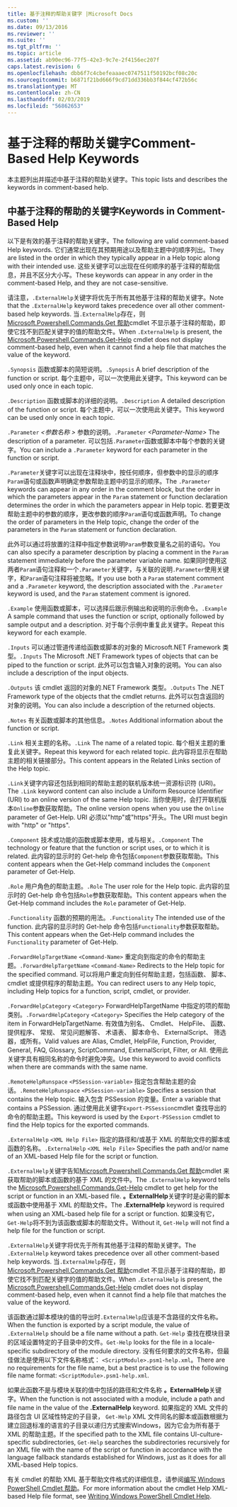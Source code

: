 ```yaml
---
title: 基于注释的帮助关键字 |Microsoft Docs
ms.custom: ''
ms.date: 09/13/2016
ms.reviewer: ''
ms.suite: ''
ms.tgt_pltfrm: ''
ms.topic: article
ms.assetid: ab90ec96-77f5-42e3-9c7e-2f4156ec207f
caps.latest.revision: 6
ms.openlocfilehash: dbb6f7c4cbefeaaaec0747511f50192bcf08c20c
ms.sourcegitcommit: b6871f21bd666f9cd71dd336bb3f844cf472b56c
ms.translationtype: MT
ms.contentlocale: zh-CN
ms.lasthandoff: 02/03/2019
ms.locfileid: "56862653"
---
```

# <a name="comment-based-help-keywords"></a><span data-ttu-id="484d3-102">基于注释的帮助关键字</span><span class="sxs-lookup"><span data-stu-id="484d3-102">Comment-Based Help Keywords</span></span>

<span data-ttu-id="484d3-103">本主题列出并描述中基于注释的帮助关键字。</span><span class="sxs-lookup"><span data-stu-id="484d3-103">This topic lists and describes the keywords in comment-based help.</span></span>

## <a name="keywords-in-comment-based-help"></a><span data-ttu-id="484d3-104">中基于注释的帮助的关键字</span><span class="sxs-lookup"><span data-stu-id="484d3-104">Keywords in Comment-Based Help</span></span>

<span data-ttu-id="484d3-105">以下是有效的基于注释的帮助关键字。</span><span class="sxs-lookup"><span data-stu-id="484d3-105">The following are valid comment-based Help keywords.</span></span> <span data-ttu-id="484d3-106">它们通常出现在其预期用途以及帮助主题中的顺序列出。</span><span class="sxs-lookup"><span data-stu-id="484d3-106">They are listed in the order in which they typically appear in a Help topic along with their intended use.</span></span> <span data-ttu-id="484d3-107">这些关键字可以出现在任何顺序的基于注释的帮助信息，并且不区分大小写。</span><span class="sxs-lookup"><span data-stu-id="484d3-107">These keywords can appear in any order in the comment-based Help, and they are not case-sensitive.</span></span>

<span data-ttu-id="484d3-108">请注意，`.ExternalHelp`关键字将优先于所有其他基于注释的帮助关键字。</span><span class="sxs-lookup"><span data-stu-id="484d3-108">Note that the `.ExternalHelp` keyword takes precedence over all other comment-based help keywords.</span></span> <span data-ttu-id="484d3-109">当`.ExternalHelp`存在，则[Microsoft.Powershell.Commands.Get 帮助](/dotnet/api/Microsoft.PowerShell.Commands.Get-Help)cmdlet 不显示基于注释的帮助，即使它找不到匹配关键字的值的帮助文件。</span><span class="sxs-lookup"><span data-stu-id="484d3-109">When `.ExternalHelp` is present, the [Microsoft.Powershell.Commands.Get-Help](/dotnet/api/Microsoft.PowerShell.Commands.Get-Help) cmdlet does not display comment-based help, even when it cannot find a help file that matches the value of the keyword.</span></span>

<span data-ttu-id="484d3-110">`.Synopsis` 函数或脚本的简短说明。</span><span class="sxs-lookup"><span data-stu-id="484d3-110">`.Synopsis` A brief description of the function or script.</span></span> <span data-ttu-id="484d3-111">每个主题中，可以一次使用此关键字。</span><span class="sxs-lookup"><span data-stu-id="484d3-111">This keyword can be used only once in each topic.</span></span>

<span data-ttu-id="484d3-112">`.Description` 函数或脚本的详细的说明。</span><span class="sxs-lookup"><span data-stu-id="484d3-112">`.Description` A detailed description of the function or script.</span></span> <span data-ttu-id="484d3-113">每个主题中，可以一次使用此关键字。</span><span class="sxs-lookup"><span data-stu-id="484d3-113">This keyword can be used only once in each topic.</span></span>

<span data-ttu-id="484d3-114">`.Parameter` *\<参数名称 >* 参数的说明。</span><span class="sxs-lookup"><span data-stu-id="484d3-114">`.Parameter` *\<Parameter-Name>* The description of a parameter.</span></span> <span data-ttu-id="484d3-115">可以包括`.Parameter`函数或脚本中每个参数的关键字。</span><span class="sxs-lookup"><span data-stu-id="484d3-115">You can include a `.Parameter` keyword for each parameter in the function or script.</span></span>

<span data-ttu-id="484d3-116">`.Parameter`关键字可以出现在注释块中，按任何顺序，但参数中的显示的顺序`Param`语句或函数声明确定参数帮助主题中的显示的顺序。</span><span class="sxs-lookup"><span data-stu-id="484d3-116">The `.Parameter` keywords can appear in any order in the comment block, but the order in which the parameters appear in the `Param` statement or function declaration determines the order in which the parameters appear in Help topic.</span></span> <span data-ttu-id="484d3-117">若要更改帮助主题中的参数的顺序，更改参数的顺序`Param`语句或函数声明。</span><span class="sxs-lookup"><span data-stu-id="484d3-117">To change the order of parameters in the Help topic, change the order of the parameters in the `Param` statement or function declaration.</span></span>

<span data-ttu-id="484d3-118">此外可以通过将放置的注释中指定参数说明`Param`参数变量名之前的语句。</span><span class="sxs-lookup"><span data-stu-id="484d3-118">You can also specify a parameter description by placing a comment in the `Param` statement immediately before the parameter variable name.</span></span> <span data-ttu-id="484d3-119">如果同时使用这两者`Param`语句注释和一个`.Parameter`关键字，与关联的说明`.Parameter`使用关键字，和`Param`语句注释将被忽略。</span><span class="sxs-lookup"><span data-stu-id="484d3-119">If you use both a `Param` statement comment and a `.Parameter` keyword, the description associated with the `.Parameter` keyword is used, and the `Param` statement comment is ignored.</span></span>

<span data-ttu-id="484d3-120">`.Example` 使用函数或脚本，可以选择后跟示例输出和说明的示例命令。</span><span class="sxs-lookup"><span data-stu-id="484d3-120">`.Example` A sample command that uses the function or script, optionally followed by sample output and a description.</span></span> <span data-ttu-id="484d3-121">对于每个示例中重复此关键字。</span><span class="sxs-lookup"><span data-stu-id="484d3-121">Repeat this keyword for each example.</span></span>

<span data-ttu-id="484d3-122">`.Inputs` 可以通过管道传递给函数或脚本的对象的 Microsoft.NET Framework 类型。</span><span class="sxs-lookup"><span data-stu-id="484d3-122">`.Inputs` The Microsoft .NET Framework types of objects that can be piped to the function or script.</span></span> <span data-ttu-id="484d3-123">此外可以包含输入对象的说明。</span><span class="sxs-lookup"><span data-stu-id="484d3-123">You can also include a description of the input objects.</span></span>

<span data-ttu-id="484d3-124">`.Outputs` 该 cmdlet 返回的对象的.NET Framework 类型。</span><span class="sxs-lookup"><span data-stu-id="484d3-124">`.Outputs` The .NET Framework type of the objects that the cmdlet returns.</span></span> <span data-ttu-id="484d3-125">此外可以包含返回的对象的说明。</span><span class="sxs-lookup"><span data-stu-id="484d3-125">You can also include a description of the returned objects.</span></span>

<span data-ttu-id="484d3-126">`.Notes` 有关函数或脚本的其他信息。</span><span class="sxs-lookup"><span data-stu-id="484d3-126">`.Notes` Additional information about the function or script.</span></span>

<span data-ttu-id="484d3-127">`.Link` 相关主题的名称。</span><span class="sxs-lookup"><span data-stu-id="484d3-127">`.Link` The name of a related topic.</span></span> <span data-ttu-id="484d3-128">每个相关主题的重复此关键字。</span><span class="sxs-lookup"><span data-stu-id="484d3-128">Repeat this keyword for each related topic.</span></span> <span data-ttu-id="484d3-129">此内容将显示在帮助主题的相关链接部分。</span><span class="sxs-lookup"><span data-stu-id="484d3-129">This content appears in the Related Links section of the Help topic.</span></span>

<span data-ttu-id="484d3-130">`.Link`关键字内容还包括到相同的帮助主题的联机版本统一资源标识符 (URI)。</span><span class="sxs-lookup"><span data-stu-id="484d3-130">The `.Link` keyword content can also include a Uniform Resource Identifier (URI) to an online version of the same Help topic.</span></span> <span data-ttu-id="484d3-131">当你使用时，会打开联机版本`Online`参数获取帮助。</span><span class="sxs-lookup"><span data-stu-id="484d3-131">The online version opens when you use the `Online` parameter of Get-Help.</span></span> <span data-ttu-id="484d3-132">URI 必须以"http"或"https"开头。</span><span class="sxs-lookup"><span data-stu-id="484d3-132">The URI must begin with "http" or "https".</span></span>

<span data-ttu-id="484d3-133">`.Component` 技术或功能的函数或脚本使用，或与相关。</span><span class="sxs-lookup"><span data-stu-id="484d3-133">`.Component` The technology or feature that the function or script uses, or to which it is related.</span></span> <span data-ttu-id="484d3-134">此内容的显示时的 Get-help 命令包括`Component`参数获取帮助。</span><span class="sxs-lookup"><span data-stu-id="484d3-134">This content appears when the Get-Help command includes the `Component` parameter of Get-Help.</span></span>

<span data-ttu-id="484d3-135">`.Role` 用户角色的帮助主题。</span><span class="sxs-lookup"><span data-stu-id="484d3-135">`.Role` The user role for the Help topic.</span></span> <span data-ttu-id="484d3-136">此内容的显示时的 Get-help 命令包括`Role`参数获取帮助。</span><span class="sxs-lookup"><span data-stu-id="484d3-136">This content appears when the Get-Help command includes the `Role` parameter of Get-Help.</span></span>

<span data-ttu-id="484d3-137">`.Functionality` 函数的预期的用法。</span><span class="sxs-lookup"><span data-stu-id="484d3-137">`.Functionality` The intended use of the function.</span></span> <span data-ttu-id="484d3-138">此内容的显示时的 Get-help 命令包括`Functionality`参数获取帮助。</span><span class="sxs-lookup"><span data-stu-id="484d3-138">This content appears when the Get-Help command includes the `Functionality` parameter of Get-Help.</span></span>

<span data-ttu-id="484d3-139">`.ForwardHelpTargetName` `<Command-Name>` 重定向到指定的命令的帮助主题。</span><span class="sxs-lookup"><span data-stu-id="484d3-139">`.ForwardHelpTargetName` `<Command-Name>` Redirects to the Help topic for the specified command.</span></span> <span data-ttu-id="484d3-140">可以将用户重定向到任何帮助主题，包括函数、 脚本、 cmdlet 或提供程序的帮助主题。</span><span class="sxs-lookup"><span data-stu-id="484d3-140">You can redirect users to any Help topic, including Help topics for a function, script, cmdlet, or provider.</span></span>

<span data-ttu-id="484d3-141">`.ForwardHelpCategory` `<Category>` ForwardHelpTargetName 中指定的项的帮助类别。</span><span class="sxs-lookup"><span data-stu-id="484d3-141">`.ForwardHelpCategory` `<Category>` Specifies the Help category of the item in ForwardHelpTargetName.</span></span> <span data-ttu-id="484d3-142">有效值为别名、 Cmdlet、 HelpFile、 函数、 提供程序、 常规、 常见问题解答、 术语表、 脚本命令、 ExternalScript、 筛选器，或所有。</span><span class="sxs-lookup"><span data-stu-id="484d3-142">Valid values are Alias, Cmdlet, HelpFile, Function, Provider, General, FAQ, Glossary, ScriptCommand, ExternalScript, Filter, or All.</span></span> <span data-ttu-id="484d3-143">使用此关键字具有相同名称的命令时避免冲突。</span><span class="sxs-lookup"><span data-stu-id="484d3-143">Use this keyword to avoid conflicts when there are commands with the same name.</span></span>

<span data-ttu-id="484d3-144">`.RemoteHelpRunspace` `<PSSession-variable>` 指定包含帮助主题的会话。</span><span class="sxs-lookup"><span data-stu-id="484d3-144">`.RemoteHelpRunspace` `<PSSession-variable>` Specifies a session that contains the Help topic.</span></span> <span data-ttu-id="484d3-145">输入包含 PSSession 的变量。</span><span class="sxs-lookup"><span data-stu-id="484d3-145">Enter a variable that contains a PSSession.</span></span> <span data-ttu-id="484d3-146">通过使用此关键字`Export-PSSession`cmdlet 查找导出的命令的帮助主题。</span><span class="sxs-lookup"><span data-stu-id="484d3-146">This keyword is used by the `Export-PSSession` cmdlet to find the Help topics for the exported commands.</span></span>

<span data-ttu-id="484d3-147">`.ExternalHelp` `<XML Help File>` 指定的路径和/或基于 XML 的帮助文件的脚本或函数的名称。</span><span class="sxs-lookup"><span data-stu-id="484d3-147">`.ExternalHelp` `<XML Help File>` Specifies the path and/or name of an XML-based Help file for the script or function.</span></span>

<span data-ttu-id="484d3-148">`.ExternalHelp`关键字告知[Microsoft.Powershell.Commands.Get 帮助](/dotnet/api/Microsoft.PowerShell.Commands.Get-Help)cmdlet 来获取帮助的脚本或函数的基于 XML 的文件中。</span><span class="sxs-lookup"><span data-stu-id="484d3-148">The `.ExternalHelp` keyword tells the [Microsoft.Powershell.Commands.Get-Help](/dotnet/api/Microsoft.PowerShell.Commands.Get-Help) cmdlet to get help for the script or function in an XML-based file.</span></span> <span data-ttu-id="484d3-149">**。ExternalHelp**关键字时是必需的脚本或函数中使用基于 XML 的帮助文件。</span><span class="sxs-lookup"><span data-stu-id="484d3-149">The **.ExternalHelp** keyword is required when using an XML-based help file for a script or function.</span></span> <span data-ttu-id="484d3-150">如果没有它，`Get-Help`将不到为该函数或脚本的帮助文件。</span><span class="sxs-lookup"><span data-stu-id="484d3-150">Without it, `Get-Help` will not find a help file for the function or script.</span></span>

<span data-ttu-id="484d3-151">`.ExternalHelp`关键字将优先于所有其他基于注释的帮助关键字。</span><span class="sxs-lookup"><span data-stu-id="484d3-151">The `.ExternalHelp` keyword takes precedence over all other comment-based help keywords.</span></span> <span data-ttu-id="484d3-152">当`.ExternalHelp`存在，则[Microsoft.Powershell.Commands.Get 帮助](/dotnet/api/Microsoft.PowerShell.Commands.Get-Help)cmdlet 不显示基于注释的帮助，即使它找不到匹配关键字的值的帮助文件。</span><span class="sxs-lookup"><span data-stu-id="484d3-152">When `.ExternalHelp` is present, the [Microsoft.Powershell.Commands.Get-Help](/dotnet/api/Microsoft.PowerShell.Commands.Get-Help) cmdlet does not display comment-based help, even when it cannot find a help file that matches the value of the keyword.</span></span>

<span data-ttu-id="484d3-153">该函数通过脚本模块的值的导出时`.ExternalHelp`应该是不含路径的文件名称。</span><span class="sxs-lookup"><span data-stu-id="484d3-153">When the function is exported by a script module, the value of `.ExternalHelp` should be a file name without a path.</span></span> <span data-ttu-id="484d3-154">`Get-Help` 查找在模块目录的区域设置特定的子目录中的文件。</span><span class="sxs-lookup"><span data-stu-id="484d3-154">`Get-Help` looks for the file in a locale-specific subdirectory of the module directory.</span></span> <span data-ttu-id="484d3-155">没有任何要求的文件名称，但最佳做法是使用以下文件名称格式： `<ScriptModule>.psm1-help.xml`。</span><span class="sxs-lookup"><span data-stu-id="484d3-155">There are no requirements for the file name, but a best practice is to use the following file name format: `<ScriptModule>.psm1-help.xml`.</span></span>

<span data-ttu-id="484d3-156">如果此函数不是与模块关联的值中包括的路径和文件名称 **。ExternalHelp**关键字。</span><span class="sxs-lookup"><span data-stu-id="484d3-156">When the function is not associated with a module, include a path and file name in the value of the **.ExternalHelp** keyword.</span></span> <span data-ttu-id="484d3-157">如果指定的 XML 文件的路径包含 UI 区域性特定的子目录， `Get-Help` XML 文件同名的脚本或函数根据为建立回退标准的语言的子目录以递归方式搜索Windows，因为它会为所有基于 XML 的帮助主题。</span><span class="sxs-lookup"><span data-stu-id="484d3-157">If the specified path to the XML file contains UI-culture-specific subdirectories, `Get-Help` searches the subdirectories recursively for an XML file with the name of the script or function in accordance with the language fallback standards established for Windows, just as it does for all XML-based Help topics.</span></span>

<span data-ttu-id="484d3-158">有关 cmdlet 的帮助 XML 基于帮助文件格式的详细信息，请参阅[编写 Windows PowerShell Cmdlet 帮助](./writing-help-for-windows-powershell-cmdlets.md)。</span><span class="sxs-lookup"><span data-stu-id="484d3-158">For more information about the cmdlet Help XML-based Help file format, see [Writing Windows PowerShell Cmdlet Help](./writing-help-for-windows-powershell-cmdlets.md).</span></span>